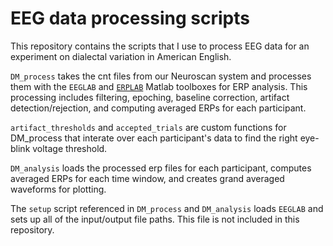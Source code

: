 # EEG data processing scripts

This repository contains the scripts that I use to process EEG data for an experiment on dialectal variation in American English. 

`DM_process` takes the cnt files from our Neuroscan system and processes them with the `EEGLAB` and [`ERPLAB`](https://github.com/lucklab/erplab) Matlab toolboxes for ERP analysis. This processing includes filtering, epoching, baseline correction, artifact detection/rejection, and computing averaged ERPs for each participant. 

`artifact_thresholds` and `accepted_trials` are custom functions for DM_process that interate over each participant's data to find the right eye-blink voltage threshold.

`DM_analysis` loads the processed erp files for each participant, computes averaged ERPs for each time window, and creates grand averaged waveforms for plotting.

The `setup` script referenced in `DM_process` and `DM_analysis` loads `EEGLAB` and sets up all of the input/output file paths. This file is not included in this repository.
